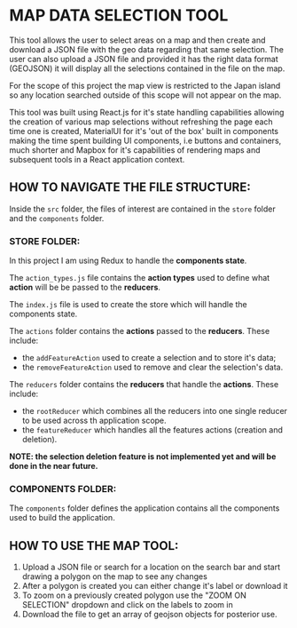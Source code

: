 # MAP DATA SELECTION TOOL

This tool allows the user to select areas on a map and then create and download a JSON file with the geo data regarding that same selection.
The user can also upload a JSON file and provided it has the right data format (GEOJSON) it will display all the selections contained in the file on the map.

For the scope of this project the map view is restricted to the Japan island so any location searched outside of this scope will not appear on the map.

This tool was built using React.js for it's state handling capabilities allowing the creation of various map selections without refreshing the page each time one is created, MaterialUI for it's 'out of the box' built in components making the time spent building UI components, i.e buttons and containers, much shorter and Mapbox for it's capabilities of rendering maps and subsequent tools in a React application context.

## HOW TO NAVIGATE THE FILE STRUCTURE:
Inside the `src` folder, the files of interest are contained in the `store` folder and the `components` folder.

### STORE FOLDER:
In this project I am using Redux to handle the **components state**.

The `action_types.js` file contains the **action types** used to define what **action** will be be passed to the **reducers**.

The `index.js` file is used to create the store which will handle the components state.

The `actions` folder contains the **actions** passed to the **reducers**.
These include:
- the `addFeatureAction` used to create a selection and to store it's data;
- the `removeFeatureAction` used to remove and clear the selection's data.

The `reducers` folder contains the **reducers** that handle the **actions**.
These include:
- the `rootReducer` which combines all the reducers into one single reducer to be used across th application scope.
- the `featureReducer` which handles all the features actions (creation and deletion).

**NOTE: the selection deletion feature is not implemented yet and will be done in the near future.**

### COMPONENTS FOLDER:
The `components` folder defines the application contains all the components used to build the application.


## HOW TO USE THE MAP TOOL:

1. Upload a JSON file or search for a location on the search bar and start drawing a polygon on the map to see any changes
2. After a polygon is created you can either change it's label or download it
3. To zoom on a previously created polygon use the "ZOOM ON SELECTION" dropdown and click on the labels to zoom in
4. Download the file to get an array of geojson objects for posterior use.



